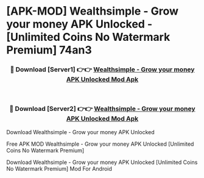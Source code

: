 # [APK-MOD] Wealthsimple - Grow your money APK Unlocked - [Unlimited Coins No Watermark Premium] 74an3



<div align="center">
<h3>🔴 Download [Server1] 👉👉 <a href="https://momento.my/?title=Wealthsimple_-_Grow_your_money_APK_Unlocked">Wealthsimple - Grow your money APK Unlocked Mod Apk</a></h3><br>

<h3>🔴 Download [Server2] 👉👉 <a href="https://momento.my/?title=Wealthsimple_-_Grow_your_money_APK_Unlocked">Wealthsimple - Grow your money APK Unlocked Mod Apk</a></h3>
</div>



Download Wealthsimple - Grow your money APK Unlocked 

Free APK MOD Wealthsimple - Grow your money APK Unlocked [Unlimited Coins No Watermark Premium]

Download Wealthsimple - Grow your money APK Unlocked [Unlimited Coins No Watermark Premium] Mod For Android
